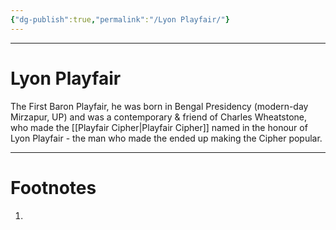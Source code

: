 ```yaml
---
{"dg-publish":true,"permalink":"/Lyon Playfair/"}
---
```



-----
# Lyon Playfair
The First Baron Playfair, he was born in Bengal Presidency (modern-day Mirzapur, UP) and was a contemporary & friend of Charles Wheatstone, who made the [[Playfair Cipher\|Playfair Cipher]] named in the honour of Lyon Playfair - the man who made the ended up making the Cipher popular.


---
# Footnotes
1. 